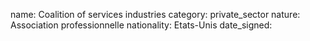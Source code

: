 name: Coalition of services industries
category: private_sector
nature:  Association professionnelle 
nationality: Etats-Unis
date_signed:
    